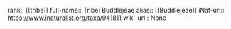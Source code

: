 

rank:: [[tribe]]
full-name:: Tribe: Buddlejeae
alias:: [[Buddlejeae]]
iNat-url:: https://www.inaturalist.org/taxa/941811
wiki-url:: None